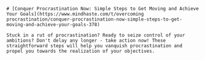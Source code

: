 
    # [Conquer Procrastination Now: Simple Steps to Get Moving and Achieve Your Goals](https://www.mindhaste.com/t/overcoming procrastination/conquer-procrastination-now-simple-steps-to-get-moving-and-achieve-your-goals-378)

    Stuck in a rut of procrastination? Ready to seize control of your ambitions? Don't delay any longer - take action now! These straightforward steps will help you vanquish procrastination and propel you towards the realization of your objectives.
    